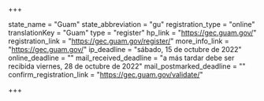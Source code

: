 +++

state_name = "Guam"
state_abbreviation = "gu"
registration_type = "online"
translationKey = "Guam"
type = "register"
hp_link = "https://gec.guam.gov/"
registration_link = "https://gec.guam.gov/register/"
more_info_link = "https://gec.guam.gov/"
ip_deadline = "sábado, 15 de octubre de 2022"
online_deadline = ""
mail_received_deadline = "a más tardar debe ser recibida viernes, 28 de octubre de 2022"
mail_postmarked_deadline = ""
confirm_registration_link = "https://gec.guam.gov/validate/"

+++